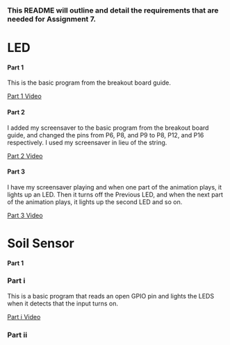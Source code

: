 
### This README will outline and detail the requirements that are needed for Assignment 7.

# LED 

#### Part 1

This is the basic program from the breakout board guide.

[Part 1 Video](https://imgur.com/a/nnSLWpz)

#### Part 2

I added my screensaver to the basic program from the breakout board guide, and changed the pins from P6, P8, and P9 to P8, P12, and P16 
respectively. I used my screensaver in lieu of the string. 

[Part 2 Video](https://imgur.com/a/tSUyrxF)

#### Part 3

I have my screensaver playing and when one part of the animation plays, it lights up an LED. Then it turns off the Previous LED, and when
the next part of the animation plays, it lights up the second LED and so on.

[Part 3 Video](https://imgur.com/a/SsQv2Go)


# Soil Sensor

#### Part 1

### Part i

This is a basic program that reads an open GPIO pin and lights the LEDS when it detects that the input turns on.

[Part i Video](https://imgur.com/a/iORQLwX)

### Part ii
